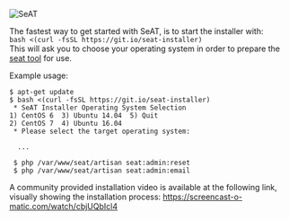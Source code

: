 ![SeAT](http://i.imgur.com/aPPOxSK.png)

The fastest way to get started with SeAT, is to start the installer with:  
`bash <(curl -fsSL https://git.io/seat-installer)`  
This will ask you to choose your operating system in order to prepare the [seat tool](installation_guides/getting_started/#seat-tool) for use.

Example usage:
```
$ apt-get update
$ bash <(curl -fsSL https://git.io/seat-installer)
 * SeAT Installer Operating System Selection
1) CentOS 6	 3) Ubuntu 14.04  5) Quit
2) CentOS 7	 4) Ubuntu 16.04
 * Please select the target operating system:

  ...

 $ php /var/www/seat/artisan seat:admin:reset
 $ php /var/www/seat/artisan seat:admin:email
```

A community provided installation video is available at the following link, visually showing the installation process: https://screencast-o-matic.com/watch/cbjUQbIcl4
